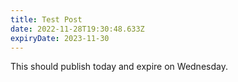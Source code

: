 ```yaml
---
title: Test Post
date: 2022-11-28T19:30:48.633Z
expiryDate: 2023-11-30
---
```

This should publish today and expire on Wednesday.